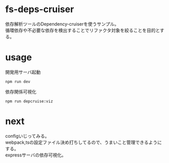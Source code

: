 # fs-deps-cruiser  
依存解析ツールのDependency-cruiserを使うサンプル。  
循環依存や不必要な依存を検出することでリファクタ対象を絞ることを目的とする。  

# usage  

開発用サーバ起動  

```
npm run dev
```

依存関係可視化

```
npm run depcruise:viz
```

# next  
configいじってみる。  
webpack,tsの設定ファイル決め打ちしてるので、うまいこと管理できるようにする。  
expressサーバの依存可視化。  